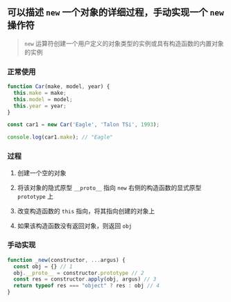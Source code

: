 ## 可以描述 `new` 一个对象的详细过程，手动实现一个 `new` 操作符

> `new` 运算符创建一个用户定义的对象类型的实例或具有构造函数的内置对象的实例

### 正常使用

```js
function Car(make, model, year) {
  this.make = make;
  this.model = model;
  this.year = year;
}

const car1 = new Car('Eagle', 'Talon TSi', 1993);

console.log(car1.make); // "Eagle"
```

### 过程

1. 创建一个空的对象

2. 将该对象的隐式原型 `__proto__` 指向 `new` 右侧的构造函数的显式原型 `prototype` 上

3. 改变构造函数的 `this` 指向，将其指向创建的对象上

4. 如果该构造函数没有返回对象，则返回 `obj`


### 手动实现

```js
function _new(constructor, ...argus) {
  const obj = {} // 1
  obj.__proto__ = constructor.prototype // 2
  const res = constructor.apply(obj, argus) // 3
  return typeof res === "object" ? res : obj // 4 
}
```